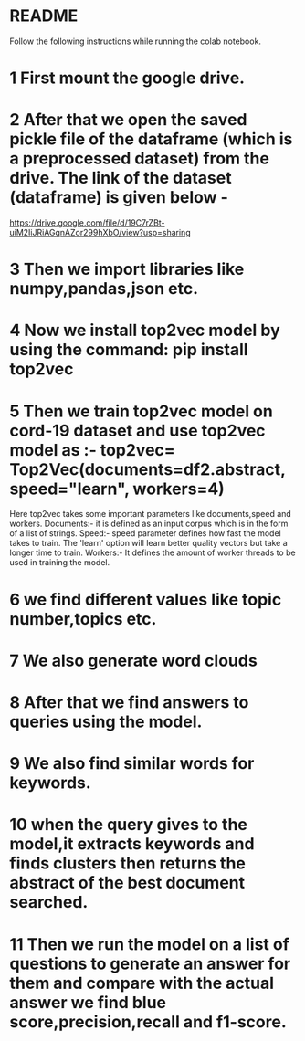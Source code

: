 # README
Follow the following instructions while running the colab notebook.
# 1 First mount the google drive.
# 2 After that we open the saved pickle file of the dataframe (which is a preprocessed dataset) from the drive. The link of the dataset (dataframe) is given below -
https://drive.google.com/file/d/19C7rZBt-uiM2IiJRiAGqnAZor299hXbO/view?usp=sharing

# 3 Then we import libraries like numpy,pandas,json etc.
# 4 Now we install top2vec model by using the command: pip install top2vec

# 5 Then we train top2vec model on cord-19 dataset and use top2vec model as :- top2vec= Top2Vec(documents=df2.abstract, speed="learn", workers=4)
Here top2vec takes some important parameters like documents,speed and workers.
Documents:- it is defined as an input corpus which is in the form of a list of strings.
Speed:- speed parameter defines how fast the model takes to train. The 'learn' option will
learn better quality vectors but take a longer time to train.
Workers:- It defines the amount of worker threads to be used in training the model.

# 6 we find different values like topic number,topics etc.
# 7 We also generate word clouds
# 8 After that we find answers to queries using the model.
# 9 We also find similar words for keywords.
# 10 when the query gives to the model,it extracts keywords and finds clusters then returns the abstract of the best document searched.
# 11 Then we run the model on a list of questions to generate an answer for them and compare with the actual answer we find blue score,precision,recall and f1-score.
